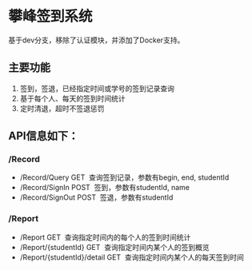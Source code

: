 # 攀峰签到系统

基于dev分支，移除了认证模块，并添加了Docker支持。

## 主要功能

1. 签到，签退，已经指定时间或学号的签到记录查询
2. 基于每个人、每天的签到时间统计
3. 定时清退，超时不签退惩罚

## API信息如下：

### /Record

- /Record/Query GET
  查询签到记录，参数有begin, end, studentId
- /Record/SignIn POST
  签到，参数有studentId, name
- /Record/SignOut POST
  签退，参数有studentId


### /Report

- /Report GET
  查询指定时间内的每个人的签到时间统计
- /Report/{studentId} GET
  查询指定时间内某个人的签到概览
- /Report/{studentId}/detail GET
  查询指定时间内某个人的每天签到时间
